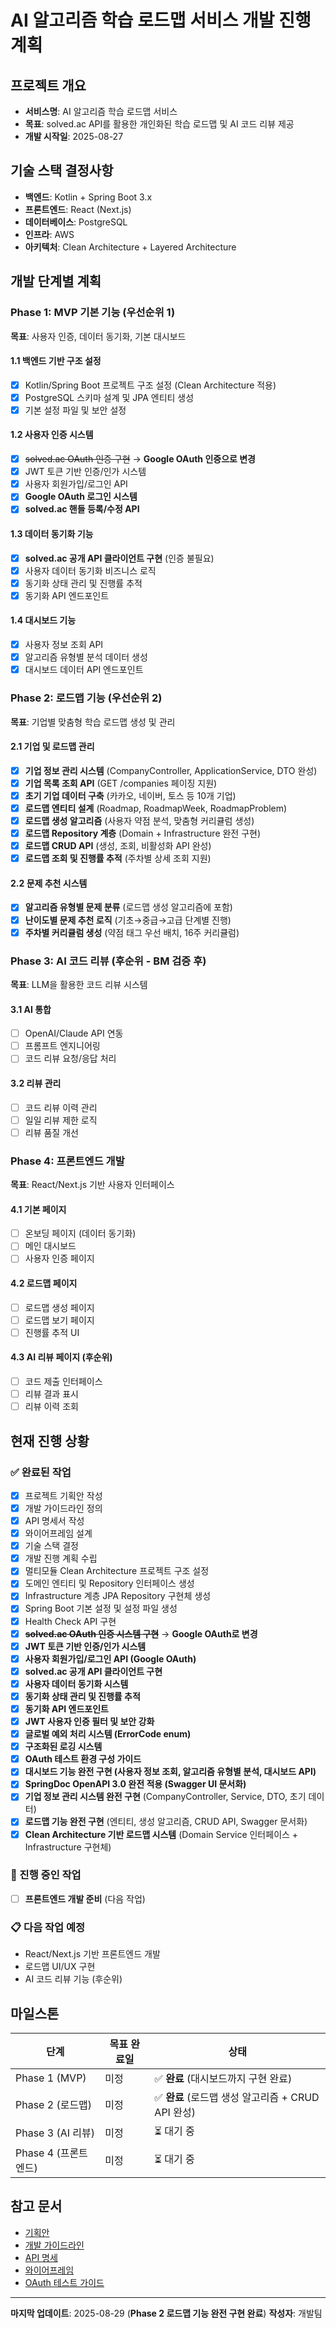 # AI 알고리즘 학습 로드맵 서비스 개발 진행 계획

## 프로젝트 개요
- **서비스명**: AI 알고리즘 학습 로드맵 서비스
- **목표**: solved.ac API를 활용한 개인화된 학습 로드맵 및 AI 코드 리뷰 제공
- **개발 시작일**: 2025-08-27

## 기술 스택 결정사항
- **백엔드**: Kotlin + Spring Boot 3.x
- **프론트엔드**: React (Next.js)
- **데이터베이스**: PostgreSQL
- **인프라**: AWS
- **아키텍처**: Clean Architecture + Layered Architecture

## 개발 단계별 계획

### Phase 1: MVP 기본 기능 (우선순위 1)
**목표**: 사용자 인증, 데이터 동기화, 기본 대시보드

#### 1.1 백엔드 기반 구조 설정
- [x] Kotlin/Spring Boot 프로젝트 구조 설정 (Clean Architecture 적용)
- [x] PostgreSQL 스키마 설계 및 JPA 엔티티 생성
- [x] 기본 설정 파일 및 보안 설정

#### 1.2 사용자 인증 시스템
- [x] ~~solved.ac OAuth 인증 구현~~ → **Google OAuth 인증으로 변경**
- [x] JWT 토큰 기반 인증/인가 시스템
- [x] 사용자 회원가입/로그인 API
- [x] **Google OAuth 로그인 시스템**
- [x] **solved.ac 핸들 등록/수정 API**

#### 1.3 데이터 동기화 기능  
- [x] **solved.ac 공개 API 클라이언트 구현** (인증 불필요)
- [x] 사용자 데이터 동기화 비즈니스 로직
- [x] 동기화 상태 관리 및 진행률 추적
- [x] 동기화 API 엔드포인트

#### 1.4 대시보드 기능
- [x] 사용자 정보 조회 API
- [x] 알고리즘 유형별 분석 데이터 생성
- [x] 대시보드 데이터 API 엔드포인트

### Phase 2: 로드맵 기능 (우선순위 2)
**목표**: 기업별 맞춤형 학습 로드맵 생성 및 관리

#### 2.1 기업 및 로드맵 관리
- [x] **기업 정보 관리 시스템** (CompanyController, ApplicationService, DTO 완성)
- [x] **기업 목록 조회 API** (GET /companies 페이징 지원)
- [x] **초기 기업 데이터 구축** (카카오, 네이버, 토스 등 10개 기업)
- [x] **로드맵 엔티티 설계** (Roadmap, RoadmapWeek, RoadmapProblem)
- [x] **로드맵 생성 알고리즘** (사용자 약점 분석, 맞춤형 커리큘럼 생성)
- [x] **로드맵 Repository 계층** (Domain + Infrastructure 완전 구현)
- [x] **로드맵 CRUD API** (생성, 조회, 비활성화 API 완성)
- [x] **로드맵 조회 및 진행률 추적** (주차별 상세 조회 지원)

#### 2.2 문제 추천 시스템
- [x] **알고리즘 유형별 문제 분류** (로드맵 생성 알고리즘에 포함)
- [x] **난이도별 문제 추천 로직** (기초→중급→고급 단계별 진행)
- [x] **주차별 커리큘럼 생성** (약점 태그 우선 배치, 16주 커리큘럼)

### Phase 3: AI 코드 리뷰 (후순위 - BM 검증 후)
**목표**: LLM을 활용한 코드 리뷰 시스템

#### 3.1 AI 통합
- [ ] OpenAI/Claude API 연동
- [ ] 프롬프트 엔지니어링
- [ ] 코드 리뷰 요청/응답 처리

#### 3.2 리뷰 관리
- [ ] 코드 리뷰 이력 관리
- [ ] 일일 리뷰 제한 로직
- [ ] 리뷰 품질 개선

### Phase 4: 프론트엔드 개발
**목표**: React/Next.js 기반 사용자 인터페이스

#### 4.1 기본 페이지
- [ ] 온보딩 페이지 (데이터 동기화)
- [ ] 메인 대시보드
- [ ] 사용자 인증 페이지

#### 4.2 로드맵 페이지
- [ ] 로드맵 생성 페이지
- [ ] 로드맵 보기 페이지
- [ ] 진행률 추적 UI

#### 4.3 AI 리뷰 페이지 (후순위)
- [ ] 코드 제출 인터페이스
- [ ] 리뷰 결과 표시
- [ ] 리뷰 이력 조회

## 현재 진행 상황

### ✅ 완료된 작업
- [x] 프로젝트 기획안 작성
- [x] 개발 가이드라인 정의
- [x] API 명세서 작성
- [x] 와이어프레임 설계
- [x] 기술 스택 결정
- [x] 개발 진행 계획 수립
- [x] 멀티모듈 Clean Architecture 프로젝트 구조 설정
- [x] 도메인 엔티티 및 Repository 인터페이스 생성
- [x] Infrastructure 계층 JPA Repository 구현체 생성
- [x] Spring Boot 기본 설정 및 설정 파일 생성
- [x] Health Check API 구현
- [x] ~~**solved.ac OAuth 인증 시스템 구현**~~ → **Google OAuth로 변경**
- [x] **JWT 토큰 기반 인증/인가 시스템**
- [x] **사용자 회원가입/로그인 API (Google OAuth)**
- [x] **solved.ac 공개 API 클라이언트 구현**
- [x] **사용자 데이터 동기화 시스템**
- [x] **동기화 상태 관리 및 진행률 추적**
- [x] **동기화 API 엔드포인트**
- [x] **JWT 사용자 인증 필터 및 보안 강화**
- [x] **글로벌 예외 처리 시스템 (ErrorCode enum)**
- [x] **구조화된 로깅 시스템**
- [x] **OAuth 테스트 환경 구성 가이드**
- [x] **대시보드 기능 완전 구현 (사용자 정보 조회, 알고리즘 유형별 분석, 대시보드 API)**
- [x] **SpringDoc OpenAPI 3.0 완전 적용 (Swagger UI 문서화)**
- [x] **기업 정보 관리 시스템 완전 구현** (CompanyController, Service, DTO, 초기 데이터)
- [x] **로드맵 기능 완전 구현** (엔티티, 생성 알고리즘, CRUD API, Swagger 문서화)
- [x] **Clean Architecture 기반 로드맵 시스템** (Domain Service 인터페이스 + Infrastructure 구현체)

### 🔄 진행 중인 작업
- [ ] **프론트엔드 개발 준비** (다음 작업)

### 📋 다음 작업 예정
- React/Next.js 기반 프론트엔드 개발
- 로드맵 UI/UX 구현
- AI 코드 리뷰 기능 (후순위)

## 마일스톤

| 단계 | 목표 완료일 | 상태 |
|------|-------------|------|
| Phase 1 (MVP) | 미정 | ✅ **완료** (대시보드까지 구현 완료) |
| Phase 2 (로드맵) | 미정 | ✅ **완료** (로드맵 생성 알고리즘 + CRUD API 완성) |
| Phase 3 (AI 리뷰) | 미정 | ⏳ 대기 중 |
| Phase 4 (프론트엔드) | 미정 | ⏳ 대기 중 |

## 참고 문서
- [기획안](./markdown/기획안.md)
- [개발 가이드라인](./markdown/개발가이드라인.md)
- [API 명세](./markdown/API명세.md)
- [와이어프레임](./markdown/와이어프레임.md)
- [OAuth 테스트 가이드](./markdown/OAuth-테스트-가이드.md)

---

**마지막 업데이트**: 2025-08-29 (**Phase 2 로드맵 기능 완전 구현 완료**)
**작성자**: 개발팀